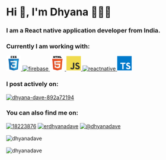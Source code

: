 <h1>Hi 👋, I'm Dhyana 👩🏻‍💻 </h1>
<h3>I am a React native application developer from India.</h3>

<h3 align="left">Currently I am working with:</h3>
<p align="left"> <a href="https://www.w3schools.com/css/" target="_blank" rel="noreferrer"> <img src="https://raw.githubusercontent.com/devicons/devicon/master/icons/css3/css3-original-wordmark.svg" alt="css3" width="40" height="40"/> </a> <a href="https://firebase.google.com/" target="_blank" rel="noreferrer"> <img src="https://www.vectorlogo.zone/logos/firebase/firebase-icon.svg" alt="firebase" width="40" height="40"/> </a> <a href="https://www.w3.org/html/" target="_blank" rel="noreferrer"> <img src="https://raw.githubusercontent.com/devicons/devicon/master/icons/html5/html5-original-wordmark.svg" alt="html5" width="40" height="40"/> </a> <a href="https://developer.mozilla.org/en-US/docs/Web/JavaScript" target="_blank" rel="noreferrer"> <img src="https://raw.githubusercontent.com/devicons/devicon/master/icons/javascript/javascript-original.svg" alt="javascript" width="40" height="40"/> </a> <a href="https://reactnative.dev/" target="_blank" rel="noreferrer"> <img src="https://reactnative.dev/img/header_logo.svg" alt="reactnative" width="40" height="40"/> </a> <a href="https://www.typescriptlang.org/" target="_blank" rel="noreferrer"> <img src="https://raw.githubusercontent.com/devicons/devicon/master/icons/typescript/typescript-original.svg" alt="typescript" width="40" height="40"/> </a> </p>

<h3 align="left">I post actively on:</h3>
<p align="left">
<a href="https://linkedin.com/in/dhyana-dave-892a72194" target="blank"><img align="center" src="https://raw.githubusercontent.com/rahuldkjain/github-profile-readme-generator/master/src/images/icons/Social/linked-in-alt.svg" alt="dhyana-dave-892a72194" height="30" width="40" margin-bottom="10" /></a> </p>

<h3 align="left">You can also find me on:</h3>
<p align="left">
<a href="https://stackoverflow.com/users/18223876" target="blank"><img align="center" src="https://raw.githubusercontent.com/rahuldkjain/github-profile-readme-generator/master/src/images/icons/Social/stack-overflow.svg" alt="18223876" height="30" width="40" /></a>
<a href="https://X.com/erdhyanadave" target="blank"><img align="center" src="https://raw.githubusercontent.com/rahuldkjain/github-profile-readme-generator/master/src/images/icons/Social/twitter.svg" alt="erdhyanadave" height="30" width="40" /></a>
<a href="https://medium.com/@dhyanadave" target="blank"><img align="center" src="https://raw.githubusercontent.com/rahuldkjain/github-profile-readme-generator/master/src/images/icons/Social/medium.svg" alt="@dhyanadave" height="30" width="40" /></a>
</p>

<p style="margin-top: 10;"><img align="center" src="https://github-readme-stats.vercel.app/api/top-langs?username=dhyanadave&show_icons=true&locale=en&layout=compact" alt="dhyanadave" /></p>

<p><img align="center" src="https://github-readme-streak-stats.herokuapp.com/?user=dhyanadave&" alt="dhyanadave" /></p>
